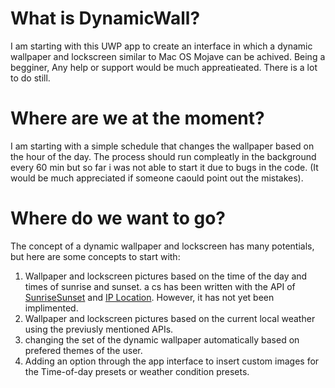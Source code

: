 # What is DynamicWall?
I am starting with this UWP app to create an interface in which a dynamic wallpaper and lockscreen similar to Mac OS Mojave can be achived. Being a begginer, Any help or support would be much appreatieated. There is a lot to do still.

# Where are we at the moment?
I am starting with a simple schedule that changes the wallpaper based on the hour of the day. The process should run compleatly in the background every 60 min but so far i was not able to start it due to bugs in the code. (It would be much appreciated if someone caould point out the mistakes).

# Where do we want to go?
The concept of a dynamic wallpaper and lockscreen has many potentials, but here are some concepts to start with:
1. Wallpaper and lockscreen pictures based on the time of the day and times of sunrise and sunset. a cs has been written with the API of [SunriseSunset](sunrise-sunset.org/api) and [IP Location](ip-api.com). However, it has not yet been implimented.
2. Wallpaper and lockscreen pictures based on the current local weather using the previusly mentioned APIs.
3. changing the set of the dynamic wallpaper automatically based on prefered themes of the user.
4. Adding an option through the app interface to insert custom images for the Time-of-day presets or weather condition presets.
